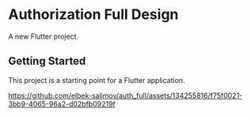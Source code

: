# Authorization Full Design

A new Flutter project.

## Getting Started

This project is a starting point for a Flutter application.




https://github.com/elbek-salimov/auth_full/assets/134255816/f75f0021-3bb9-4065-96a2-d02bfb09219f


